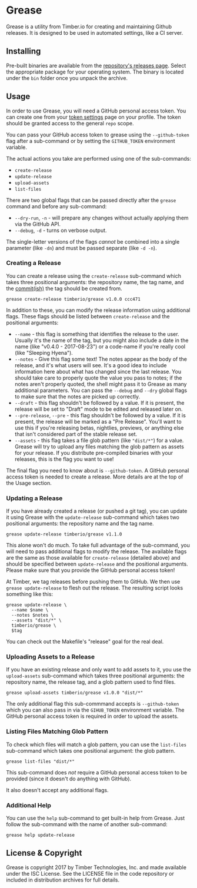 # Grease

Grease is a utility from Timber.io for creating and maintaining Github
releases. It is designed to be used in automated settings, like a CI
server.

## Installing

Pre-built binaries are available from the [repository's releases
page](https://github.com/timberio/grease/releases). Select the appropriate
package for your operating system. The binary is located under the `bin` folder
once you unpack the archive.

## Usage

In order to use Grease, you will need a GitHub personal access token. You can
create one from your [token settings](https://github.com/settings/tokens) page
on your profile. The token should be granted access to the general `repo` scope.

You can pass your GitHub access token to grease using the `--github-token` flag
after a sub-command or by setting the `GITHUB_TOKEN` environment variable.

The actual actions you take are performed using one of the sub-commands:

  * `create-release`
  * `update-release`
  * `upload-assets`
  * `list-files`

There are two global flags that can be passed directly after the `grease`
command and before any sub-command:

  * `--dry-run`, `-n` - will prepare any changes without actually applying them
  via the GitHub API.
  * `--debug`, `-d` - turns on verbose output.

The single-letter versions of the flags _cannot_ be combined into a
single parameter (like `-dn`) and must be passed separate (like `-d -n`).

### Creating a Release

You can create a release using the `create-release` sub-command which takes
three positional arguments: the repository name, the tag name, and the
[commit(ish)](https://git-scm.com/docs/gitglossary#gitglossary-aiddefcommit-ishacommit-ishalsocommittish)
the tag should be created from.

```shell
grease create-release timberio/grease v1.0.0 ccc471
```

In addition to these, you can modify the release information using additional
flags. These flags should be listed between `create-release` and the positional
arguments:

  * `--name` - this flag is something that identifies the release to the user.
  Usually it's the name of the tag, but you might also include a date in the
  name (like "v0.4.0 - 2017-08-23") or a code-name if you're really cool
  (like "Sleeping Hyena").
  * `--notes` - Give this flag some text! The notes appear as the body of the
  release, and it's what users will see. It's a good idea to include
  information here about what has changed since the last release. You should
  take care to properly quote the value you pass to notes; if the notes aren't
  properly quoted, the shell might pass it to Grease as many additional
  parameters. You can pass the `--debug` and `--dry` global flags to make
  sure that the notes are picked up correctly.
  * `--draft` - this flag shouldn't be followed by a value. If it is present,
  the release will be set to "Draft" mode to be edited and released later on.
  * `--pre-release`, `--pre` - this flag shouldn't be followed by a value. If it
  is present, the release will be marked as a "Pre Release". You'll want to use
  this if you're releasing betas, nightlies, previews, or anything else that isn't
  considered part of the stable release set.
  * `--assets` - this flag takes a file glob pattern (like `"dist/*"`) for a
  value. Grease will try to upload any files matching the glob pattern as
  assets for your release. If you distribute pre-compiled binaries with your
  releases, this is the flag you want to use!

The final flag you need to know about is `--github-token`. A GitHub personal
access token is needed to create a release. More details are at the top of the
Usage section.

### Updating a Release

If you have already created a release (or pushed a git tag), you can update it
using Grease with the `update-release` sub-command which takes two positional
arguments: the repository name and the tag name.

```shell
grease update-release timberio/grease v1.1.0
```

This alone won't do much. To take full advantage of the sub-command, you will need
to pass additional flags to modify the release. The available flags are the same
as those available for `create-release` (detailed above) and should be specified
between `update-release` and the positional arguments. Please make sure that you
provide the GitHub personal access token!

At Timber, we tag releases before pushing them to GitHub. We then use `grease
update-release` to flesh out the release. The resulting script looks something
like this:

```shell
grease update-release \
  --name $name \
  --notes $notes \
  --assets "dist/*" \
  timberio/grease \
  $tag
```

You can check out the Makefile's "release" goal for the real deal.

### Uploading Assets to a Release

If you have an existing release and only want to add assets to it, you use
the `upload-assets` sub-command which takes three positional arguments:
the repository name, the release tag, and a glob pattern used to find files.

```
grease upload-assets timberio/grease v1.0.0 "dist/*"
```

The only additional flag this sub-commmand accepts is `--github-token` which you
can also pass in via the `GIHUB_TOKEN` environment variable. The GitHub personal
access token is required in order to upload the assets.

### Listing Files Matching Glob Pattern

To check which files will match a glob pattern, you can use the `list-files`
sub-command which takes one positional argument: the glob pattern.

```shell
grease list-files "dist/*"
```

This sub-command does _not_ require a GitHub personal access token to be provided
(since it doesn't do anything with GitHub).

It also doesn't accept any additional flags.

### Additional Help

You can use the `help` sub-command to get built-in help from Grease. Just follow
the sub-command with the name of another sub-command:

```shell
grease help update-release
```

## License & Copyright

Grease is copyright 2017 by Timber Technologies, Inc. and made available under
the ISC License. See the LICENSE file in the code repository or included in
distribution archives for full details.
